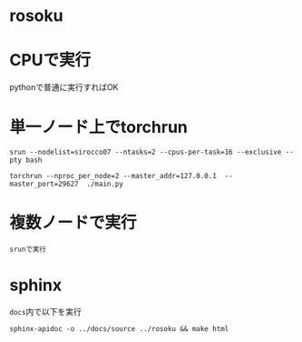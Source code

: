 # rosoku


# CPUで実行
pythonで普通に実行すればOK

# 単一ノード上でtorchrun
```
srun --nodelist=sirocco07 --ntasks=2 --cpus-per-task=16 --exclusive --pty bash

torchrun --nproc_per_node=2 --master_addr=127.0.0.1  --master_port=29627  ./main.py
```

# 複数ノードで実行
```
srunで実行
```

# sphinx
`docs`内で以下を実行

```
sphinx-apidoc -o ../docs/source ../rosoku && make html
```